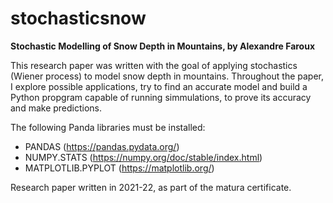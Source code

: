 # stochasticsnow

**Stochastic Modelling of Snow Depth in Mountains, by Alexandre Faroux**

This research paper was written with the goal of applying stochastics (Wiener process) to model snow depth in mountains. Throughout the paper, I explore possible applications, try to find an accurate model and build a Python propgram capable of running simmulations, to prove its accuracy and make predictions. 

The following Panda libraries must be installed:
  - PANDAS (https://pandas.pydata.org/)
  - NUMPY.STATS (https://numpy.org/doc/stable/index.html)
  - MATPLOTLIB.PYPLOT (https://matplotlib.org/)

Research paper written in 2021-22, as part of the matura certificate. 
